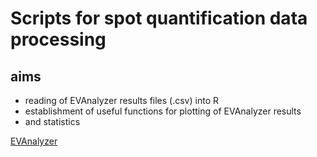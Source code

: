 # Scripts for spot quantification data processing

## aims
- reading of EVAnalyzer results files (.csv) into R
- establishment of useful functions for plotting of EVAnalyzer results
- and statistics

[EVAnalyzer](https://github.com/joda01/evanalyzer)
